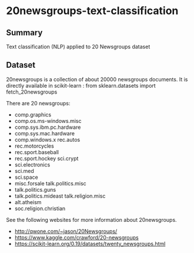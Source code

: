 # 20newsgroups-text-classification

## Summary

Text classification (NLP) applied to 20 Newsgroups dataset

## Dataset

20newsgroups is a collection of about 20000 newsgroups documents. It is directly available in scikit-learn : from sklearn.datasets import fetch_20newsgroups

There are 20 newsgroups:
* comp.graphics
* comp.os.ms-windows.misc
* comp.sys.ibm.pc.hardware
* comp.sys.mac.hardware
* comp.windows.x rec.autos
* rec.motorcycles
* rec.sport.baseball
* rec.sport.hockey sci.crypt
* sci.electronics
*  sci.med
*  sci.space
*  misc.forsale talk.politics.misc
*  talk.politics.guns
*  talk.politics.mideast talk.religion.misc
*  alt.atheism
*  soc.religion.christian


See the following websites for more information about 20newsgroups.
* http://qwone.com/~jason/20Newsgroups/
* https://www.kaggle.com/crawford/20-newsgroups
* https://scikit-learn.org/0.19/datasets/twenty_newsgroups.html


